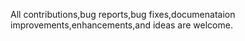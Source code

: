 All contributions,bug reports,bug fixes,documenataion improvements,enhancements,and ideas are welcome.
